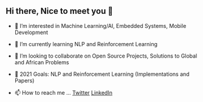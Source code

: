 ## Hi there, Nice to meet you 👋 

- 👀 I’m interested in Machine Learning/AI, Embedded Systems, Mobile Development
- 🌱 I’m currently learning NLP and Reinforcement Learning
- 👯 I’m looking to collaborate on Open Source Projects, Solutions to Global and African Problems
- 🥅 2021 Goals: NLP and Reinforcement Learning (Implementations and Papers)

- 📫 How to reach me ...
[Twitter](https://twitter.com/lekan_raheem_ "My Twitter")   [LinkedIn](https://linkedin.com/in/owr/ "My LinkedIn")


<!---
confirmdev/confirmdev is a ✨ special ✨ repository because its `README.md` (this file) appears on your GitHub profile.
You can click the Preview link to take a look at your changes.
--->
